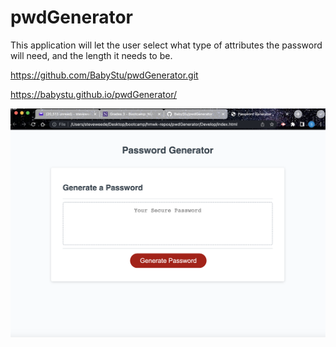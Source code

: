 # pwdGenerator

This application will let the user select what type of attributes the password will need, and the length it needs to be. 

https://github.com/BabyStu/pwdGenerator.git

https://babystu.github.io/pwdGenerator/

![screenshot of application](./assets/screenshot.png)
